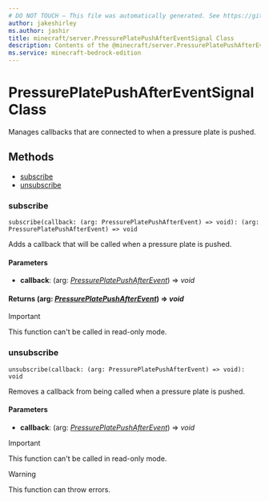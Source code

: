 ```yaml
---
# DO NOT TOUCH — This file was automatically generated. See https://github.com/mojang/minecraftapidocsgenerator to modify descriptions, examples, etc.
author: jakeshirley
ms.author: jashir
title: minecraft/server.PressurePlatePushAfterEventSignal Class
description: Contents of the @minecraft/server.PressurePlatePushAfterEventSignal class.
ms.service: minecraft-bedrock-edition
---
```

# PressurePlatePushAfterEventSignal Class

Manages callbacks that are connected to when a pressure plate is pushed.

## Methods
- [subscribe](#subscribe)
- [unsubscribe](#unsubscribe)

### **subscribe**
`
subscribe(callback: (arg: PressurePlatePushAfterEvent) => void): (arg: PressurePlatePushAfterEvent) => void
`

Adds a callback that will be called when a pressure plate is pushed.

#### **Parameters**
- **callback**: (arg: [*PressurePlatePushAfterEvent*](PressurePlatePushAfterEvent.md)) => *void*

#### **Returns** (arg: [*PressurePlatePushAfterEvent*](PressurePlatePushAfterEvent.md)) => *void*

> [!IMPORTANT]
> This function can't be called in read-only mode.

### **unsubscribe**
`
unsubscribe(callback: (arg: PressurePlatePushAfterEvent) => void): void
`

Removes a callback from being called when a pressure plate is pushed.

#### **Parameters**
- **callback**: (arg: [*PressurePlatePushAfterEvent*](PressurePlatePushAfterEvent.md)) => *void*

> [!IMPORTANT]
> This function can't be called in read-only mode.

> [!WARNING]
> This function can throw errors.

